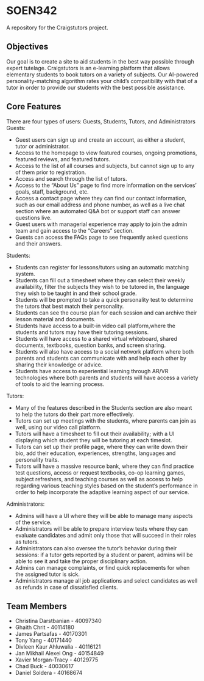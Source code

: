 # SOEN342
A repository for the Craigstutors project.

## Objectives
Our goal is to create a site to aid students in the best way possible through expert tutelage. Craigstutors is an e-learning platform that allows elementary students to book tutors on a variety of subjects. Our AI-powered personality-matching algorithm rates your child’s compatibility with that of a tutor in order to provide our students with the best possible assistance.

## Core Features
There are four types of users: Guests, Students, Tutors, and Administrators
Guests:
* Guest users can sign up and create an account, as either a student, tutor or administrator.
* Access to the homepage to view featured courses, ongoing promotions, featured reviews, and featured tutors.
* Access to the list of all courses and subjects, but cannot sign up to any of them prior to registration.
* Access and search through the list of tutors.
* Access to the “About Us” page to find more information on the services’ goals, staff, background, etc.
* Access a contact page where they can find our contact information, such as our email address and phone number, as well as a live chat section where an automated Q&A bot or support staff can answer questions live.
* Guest users with managerial experience may apply to join the admin team and gain access to the “Careers” section.
* Guests can access the FAQs page to see frequently asked questions and their answers.

Students:
* Students can register for lessons/tutors using an automatic matching system.
* Students can fill out a timesheet where they can select their weekly availability, filter the subjects they wish to be tutored in, the language they wish to be taught in and their school grade.
* Students will be prompted to take a quick personality test to determine the tutors that best match their personality.
* Students can see the course plan for each session and can archive their lesson material and documents.
* Students have access to a built-in video call platform,where the students and tutors may have their tutoring sessions.
* Students will have access to a shared virtual whiteboard, shared documents, textbooks, question banks, and screen sharing.
* Students will also have access to  a social network platform where both parents and students can communicate with and help each other by sharing their knowledge or advice.
* Students have access to experiential learning through AR/VR technologies where both parents and students will have access a variety of tools to aid the learning process.

Tutors:
* Many of the features described in the Students section are also meant to help the tutors do their part more effectively.
* Tutors can set up meetings with the students, where parents can join as well, using our video call platform.
* Tutors will have a timesheet to fill out their availability; with a UI displaying which student they will be tutoring at each timeslot.
* Tutors can set up their profile page, where they can write down their bio, add their education, experiences, strengths, languages and personality traits.
* Tutors will have a massive resource bank, where they can find practice test questions, access or request textbooks, co-op learning games, subject refreshers, and teaching courses as well as access to help regarding various teaching styles based on the student’s performance in order to help incorporate the adaptive learning aspect of our service.

Administrators:
* Admins will have a UI where they will be able to manage many aspects of the service.
* Administrators will be able to prepare interview tests where they can evaluate candidates and admit only those that will succeed in their roles as tutors.
* Administrators can also oversee the tutor’s behavior during their sessions: if a tutor gets reported by a student or parent, admins will be able to see it and take the proper disciplinary action.
* Admins can manage complaints, or find quick replacements for when the assigned tutor is sick.
* Administrators manage all job applications and select candidates as well as refunds in case of dissatisfied clients.


## Team Members
* Christina Darstbanian - 40097340
* Ghaith Chrit - 40114180
* James Partsafas - 40170301
* Tony Yang - 40171440
* Divleen Kaur Ahluwalia - 40116121
* Jan Mikhail Alexei Ong - 40154849
* Xavier Morgan-Tracy - 40129775
* Chad Buck - 40030617
* Daniel Soldera - 40168674
